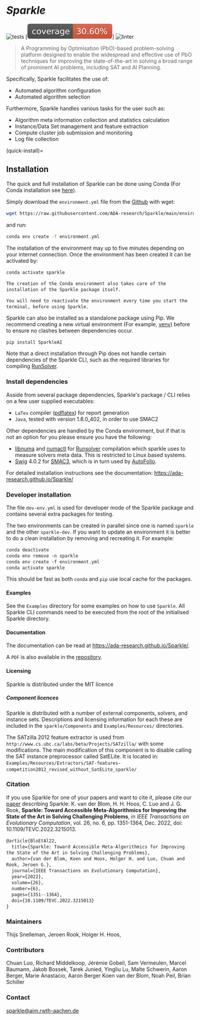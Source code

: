 # _Sparkle_

![tests](https://github.com/ada-research/sparkle/actions/workflows/unittest.yml/badge.svg?event=push)
[![Coverage Status](.reports/coverage/coverage-badge.svg)]
![linter](https://github.com/ada-research/sparkle/actions/workflows/linter.yml/badge.svg?event=push)

> A Programming by Optimisation (PbO)-based problem-solving platform designed to enable the widespread and effective use of PbO techniques for improving the state-of-the-art in solving a broad range of prominent AI problems, including SAT and AI Planning.

Specifically, Sparkle facilitates the use of:

 * Automated algorithm configuration
 * Automated algorithm selection

Furthermore, Sparkle handles various tasks for the user such as:

 * Algorithm meta information collection and statistics calculation
 * Instance/Data Set management and feature extraction
 * Compute cluster job submission and monitoring
 * Log file collection

(quick-install)=

## Installation

The quick and full installation of Sparkle can be done using Conda (For Conda installation see [here]( https://docs.conda.io/en/latest/miniconda.html)). 

Simply download the `environment.yml` file from the [Github](https://github.com/ADA-research/Sparkle/blob/main/environment.yml) with wget:

```bash
wget https://raw.githubusercontent.com/ADA-research/Sparkle/main/environment.yml
```

and run:

```bash
conda env create -f environment.yml
```

The installation of the environment may up to five minutes depending on your internet connection.
Once the environment has been created it can be activated by:

```
conda activate sparkle
```

```{note}
The creation of the Conda environment also takes care of the installation of the Sparkle package itself. 
```

```{note}
You will need to reactivate the environment every time you start the terminal, before using Sparkle.
```

Sparkle can also be installed as a standalone package using Pip. We recommend creating a new virtual environment (For example, [venv](https://docs.python.org/3/library/venv.html)) before to ensure no clashes between dependencies occur. 

```bash
pip install SparkleAI
```

Note that a direct installation through Pip does not handle certain dependencies of the Sparkle CLI, such as the required libraries for compiling [RunSolver](https://www.cril.univ-artois.fr/~roussel/runsolver/).

### Install dependencies
Asside from several package dependencies, Sparkle's package / CLI relies on a few user supplied executables:
- `LaTex` compiler ([pdflatex](https://gist.github.com/rain1024/98dd5e2c6c8c28f9ea9d)) for report generation
- `Java`, tested with version 1.8.0_402, in order to use SMAC2

Other dependencies are handled by the Conda environment, but if that is not an option for you please ensure you have the following:

- [libnuma](https://anaconda.org/esrf-bcu/libnuma) and [numactl](https://anaconda.org/brown-data-science/numactl) for [Runsolver](http://www.cril.univ-artois.fr/~roussel/runsolver/) compilation which sparkle uses to measure solvers meta data. This is restricted to Linux based systems.
- [Swig](https://anaconda.org/conda-forge/swig/) 4.0.2 for [SMAC3](https://github.com/automl/SMAC3), which is in turn used by [AutoFolio](https://github.com/automl/AutoFolio).

For detailed installation instructions see the documentation: https://ada-research.github.io/Sparkle/

### Developer installation

The file `dev-env.yml` is used for developer mode of the Sparkle package and contains several extra packages for testing.

The two environments can be created in parallel since one is named `sparkle` and the other `sparkle-dev`. If you want to update an environment it is better to do a clean installation by removing and recreating it. For example:

```
conda deactivate
conda env remove -n sparkle
conda env create -f environment.yml
conda activate sparkle
```

This should be fast as both `conda` and `pip` use local cache for the packages.

#### Examples

See the `Examples` directory for some examples on how to use `Sparkle`. All Sparkle CLI commands need to be executed from the root of the initialised Sparkle directory.

#### Documentation

The documentation can be read at https://ada-research.github.io/Sparkle/. 

A `PDF` is also available in the [repository](https://raw.githubusercontent.com/ADA-research/Sparkle/main/Documentation/sparkle-userguide.pdf).

#### Licensing

Sparkle is distributed under the MIT licence

##### Component licences 

Sparkle is distributed with a number of external components, solvers, and instance sets. Descriptions and licensing information for each these are included in the `sparkle/Components` and `Examples/Resources/` directories.

The SATzilla 2012 feature extractor is used from `http://www.cs.ubc.ca/labs/beta/Projects/SATzilla/` with some modifications. The main modification of this component is to disable calling the SAT instance preprocessor called SatELite. It is located in: `Examples/Resources/Extractors/SAT-features-competition2012_revised_without_SatELite_sparkle/`

### Citation

If you use Sparkle for one of your papers and want to cite it, please cite our [paper](https://doi.org/10.1109/TEVC.2022.3215013) describing Sparkle:
K. van der Blom, H. H. Hoos, C. Luo and J. G. Rook, **Sparkle: Toward Accessible Meta-Algorithmics for Improving the State of the Art in Solving Challenging Problems**, in _IEEE Transactions on Evolutionary Computation_, vol. 26, no. 6, pp. 1351-1364, Dec. 2022, doi: 10.1109/TEVC.2022.3215013.
```
@article{BloEtAl22,
  title={Sparkle: Toward Accessible Meta-Algorithmics for Improving the State of the Art in Solving Challenging Problems}, 
  author={van der Blom, Koen and Hoos, Holger H. and Luo, Chuan and Rook, Jeroen G.},
  journal={IEEE Transactions on Evolutionary Computation}, 
  year={2022},
  volume={26},
  number={6},
  pages={1351--1364},
  doi={10.1109/TEVC.2022.3215013}
}
```

### Maintainers
Thijs Snelleman,
Jeroen Rook,
Holger H. Hoos,

### Contributors
Chuan Luo,
Richard Middelkoop,
Jérémie Gobeil,
Sam Vermeulen,
Marcel Baumann,
Jakob Bossek,
Tarek Junied,
Yingliu Lu,
Malte Schwerin,
Aaron Berger,
Marie Anastacio,
Aaron Berger
Koen van der Blom,
Noah Peil,
Brian Schiller

### Contact
sparkle@aim.rwth-aachen.de


